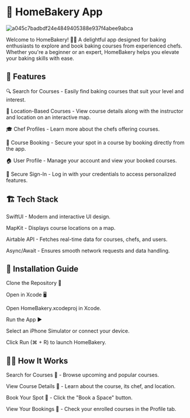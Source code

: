 
# 🍰 HomeBakery App
![a045c7badbdf24e4849405388e937f4abee9abca](https://github.com/user-attachments/assets/d7e22dca-0863-4cc3-8702-3b876134deec)

Welcome to HomeBakery! 🏡🍪 A delightful app designed for baking enthusiasts to explore and book baking courses from experienced chefs. Whether you're a beginner or an expert, HomeBakery helps you elevate your baking skills with ease.


## 📌 Features

🔍 Search for Courses - Easily find baking courses that suit your level and interest.

📍 Location-Based Courses - View course details along with the instructor and location on an interactive map.

🎓 Chef Profiles - Learn more about the chefs offering courses.

📝 Course Booking - Secure your spot in a course by booking directly from the app.

🏠 User Profile - Manage your account and view your booked courses.

🔑 Secure Sign-In - Log in with your credentials to access personalized features.


## 🏗️ Tech Stack

SwiftUI - Modern and interactive UI design.

MapKit - Displays course locations on a map.

Airtable API - Fetches real-time data for courses, chefs, and users.

Async/Await - Ensures smooth network requests and data handling.



## 🚀 Installation Guide

Clone the Repository 📂

Open in Xcode 🖥️

Open HomeBakery.xcodeproj in Xcode.

Run the App ▶️

Select an iPhone Simulator or connect your device.

Click Run (⌘ + R) to launch HomeBakery.



## 👨‍🍳 How It Works

Search for Courses 🔎 - Browse upcoming and popular courses.

View Course Details 📖 - Learn about the course, its chef, and location.

Book Your Spot 📅 - Click the "Book a Space" button.

View Your Bookings 📝 - Check your enrolled courses in the Profile tab.
